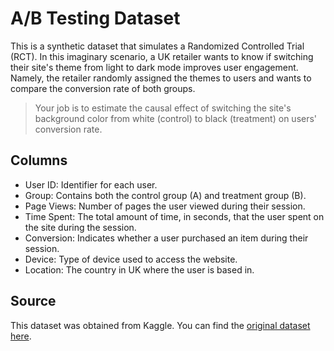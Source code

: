 # A/B Testing Dataset
This is a synthetic dataset that simulates a Randomized Controlled Trial (RCT).
In this imaginary scenario, a UK retailer wants to know if switching their
site's theme from light to dark mode improves user engagement. Namely, the
retailer randomly assigned the themes to users and wants to compare the
conversion rate of both groups.

> Your job is to estimate the causal effect of switching the site's background
color from white (control) to black (treatment) on users' conversion rate.

## Columns
- User ID: Identifier for each user.
- Group: Contains both the control group (A) and treatment group (B).
- Page Views: Number of pages the user viewed during their session.
- Time Spent: The total amount of time, in seconds, that the user spent on the
site during the session.
- Conversion: Indicates whether a user purchased an item during their session.
- Device: Type of device used to access the website.
- Location: The country in UK where the user is based in.

## Source
This dataset was obtained from Kaggle. You can find the [original dataset here](
    https://www.kaggle.com/datasets/adarsh0806/ab-testing-practice
).
